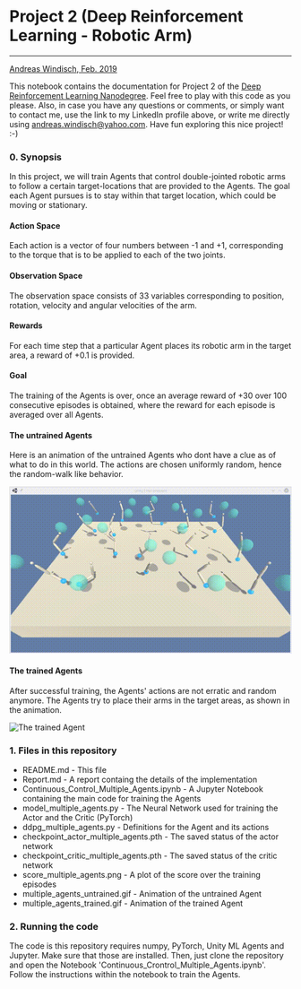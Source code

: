 # Project 2 (Deep Reinforcement Learning - Robotic Arm)
---
[Andreas Windisch, Feb. 2019](https://www.linkedin.com/in/andreas-windisch-physics/)

This notebook contains the documentation for Project 2 of the [Deep Reinforcement Learning Nanodegree](https://www.udacity.com/course/deep-reinforcement-learning-nanodegree--nd893). Feel free to play with this code as you please. Also, in case you have any questions or comments, or simply want to contact me, use the link to my LinkedIn profile above, or write me directly using [andreas.windisch@yahoo.com](andreas.windisch@yahoo.com). Have fun exploring this nice project! :-)

### 0. Synopsis

In this project, we will train Agents that control double-jointed robotic arms to follow a certain target-locations that are provided to the Agents. The goal each Agent pursues is to stay within that target location, which could be moving or stationary. 

#### Action Space
Each action is a vector of four numbers between -1 and +1, corresponding to the torque that is to be applied to each of the two joints.

#### Observation Space
The observation space consists of 33 variables corresponding to position, rotation, velocity and angular velocities of the arm. 

#### Rewards
For each time step that a particular Agent places its robotic arm in the target area, a reward of +0.1 is provided. 

#### Goal
The training of the Agents is over, once an average reward of +30 over 100 consecutive episodes is obtained, where the reward for each episode is averaged over all Agents.

#### The untrained Agents
Here is an animation of the untrained Agents who dont have a clue as of what to do in this world. The actions are chosen uniformly random, hence the random-walk like behavior.   

![The untrained Agent](multiple_agents_untrained.gif)

#### The trained Agents
After successful training, the Agents' actions are not erratic and random anymore. The Agents try to place their arms in the target areas, as shown in the animation.   

![The trained Agent](multiple_agents_trained.gif)

### 1. Files in this repository

* README.md - This file
* Report.md - A report containg the details of the implementation 
* Continuous_Control_Multiple_Agents.ipynb - A Jupyter Notebook containing the main code for training the Agents 
* model_multiple_agents.py - The Neural Network used for training the Actor and the Critic (PyTorch)
* ddpg_multiple_agents.py - Definitions for the Agent and its actions
* checkpoint_actor_multiple_agents.pth  - The saved status of the actor network
* checkpoint_critic_multiple_agents.pth - The saved status of the critic network
* score_multiple_agents.png - A plot of the score over the training episodes
* multiple_agents_untrained.gif - Animation of the untrained Agent
* multiple_agents_trained.gif - Animation of the trained Agent

### 2. Running the code
The code is this repository requires numpy, PyTorch, Unity ML Agents and Jupyter. Make sure that those are installed. Then, just clone the repository and open the Notebook 'Continuous_Crontrol_Multiple_Agents.ipynb'. Follow the instructions within the notebook to train the Agents.
